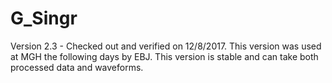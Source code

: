 # G_Singr

Version 2.3 - Checked out and verified on 12/8/2017. This version was used at MGH the following days by EBJ.
This version is stable and can take both processed data and waveforms.